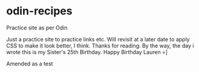 # odin-recipes
Practice site as per Odin

Just a practice site to practice links etc. Will revisit at a later date to apply CSS to make it look better, I think. Thanks for reading. By the way, the day i wrote this is my Sister's 25th Birthday. Happy Birthday Lauren =] 

Amended as a test